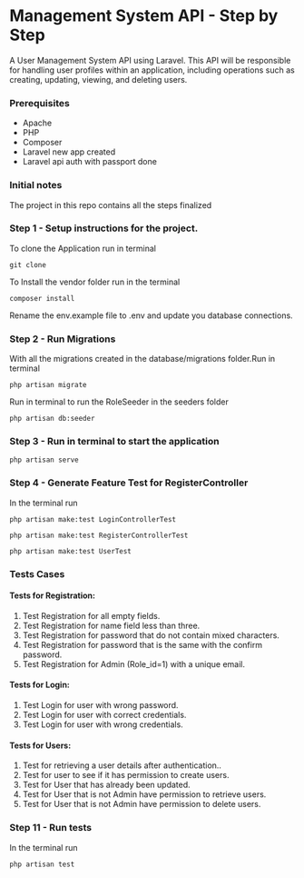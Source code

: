 # Management System API - Step by Step
A User Management System API using Laravel. This API will be responsible for handling user profiles within an application, including operations such as creating, updating, viewing, and deleting users.

### Prerequisites
* Apache
* PHP
* Composer
* Laravel new app created
* Laravel api auth with passport done

### Initial notes
The project in this repo contains all the steps finalized

### Step 1 - Setup instructions for the project.
To clone the Application run in terminal
```
git clone 
```
To Install the vendor folder run in the terminal
```
composer install
```
Rename the env.example file to .env and update you database connections.

### Step 2 - Run Migrations
With all the migrations created in the database/migrations folder.Run in terminal
```
php artisan migrate
```
Run in terminal to run the RoleSeeder in the seeders folder
```
php artisan db:seeder
```
### Step 3 - Run in terminal to start the application
```
php artisan serve
```
### Step 4 - Generate Feature Test for RegisterController
In the terminal run
```
php artisan make:test LoginControllerTest
```
```
php artisan make:test RegisterControllerTest
```
```
php artisan make:test UserTest
```

### Tests Cases

 #### Tests for Registration:
1. Test Registration for all empty fields.
2. Test Registration for name field less than three.
3. Test Registration for password that do not contain mixed characters.
4. Test Registration for password that is the same with the confirm password.
5. Test Registration for Admin (Role_id=1) with a unique email.

 #### Tests for Login:
1. Test Login for user with wrong password.
2. Test Login for user with correct credentials.
3. Test Login for user with wrong credentials.

 #### Tests for Users:
1. Test for retrieving a user details after authentication..
2. Test for user to see if it has permission to create users.
3. Test for User that has already been updated.
4. Test for User that is not Admin have permission to retrieve users.
5. Test for User that is not Admin have permission to delete users.


### Step 11 - Run tests
In the terminal run
```
php artisan test
```
